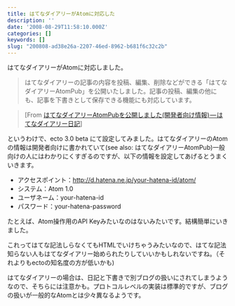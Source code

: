 ```yaml
---
title: はてなダイアリーがAtomに対応した
description: ''
date: '2008-08-29T11:58:10.000Z'
categories: []
keywords: []
slug: "200808-ad38e26a-2207-46ed-8962-b681f6c32c2b"
---
```

はてなダイアリーがAtomに対応しました。

> はてなダイアリーの記事の内容を投稿、編集、削除などができる「はてなダイアリーAtomPub」を公開いたしました。記事の投稿、編集の他にも、記事を下書きとして保存できる機能にも対応しています。

> \[From [はてなダイアリーAtomPubを公開しました(開発者向け情報) — はてなダイアリー日記](http://d.hatena.ne.jp/hatenadiary/20080828/1219925223)\]

というわけで、ecto 3.0 beta にて設定してみました。はてなダイアリーのAtomの情報は開発者向けに書かれていて(see also: はてなダイアリーAtomPub)一般向けの人にはわかりにくすぎるのですが、以下の情報を設定してあげるとうまくいきます。

*   アクセスポイント：http://d.hatena.ne.jp/your-hatena-id/atom/
*   システム：Atom 1.0
*   ユーザネーム：your-hatena-id
*   パスワード：your-hatena-password

たとえば、Atom操作用のAPI Keyみたいなのはないみたいです。結構簡単にいきました。

これってはてな記法しらなくてもHTMLでいけちゃうみたいなので、はてな記法知らない人もはてなダイアリー始められたりしていいかもしれないですね。（それよりもectoの知名度の方が低いかも)

はてなダイアリーの場合は、日記と下書きで別ブログの扱いにされてしまうようなので、そちらには注意かも。プロトコルレベルの実装は標準的ですが、ブログの扱いが一般的なAtomとは少々異なるようです。
